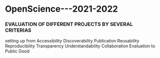 # OpenScience---2021-2022
### EVALUATION OF DIFFERENT PROJECTS BY SEVERAL CRITERIAS 
setting up from Accessibility	Discoverability	Publication	Reusability	Reproducibility	Transparency	Understandability	Collaboration	Evaluation to	Public Good
